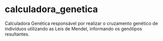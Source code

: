 # calculadora_genetica
Calculadora Genética responsável por realizar o cruzamento genético de indivíduos utilizando as Leis de Mendel, informando os genótipos resultantes. 
